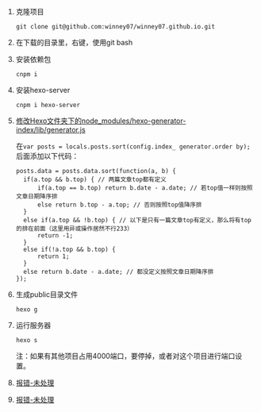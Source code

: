 1. 克隆项目

   ```
   git clone git@github.com:winney07/winney07.github.io.git
   ```

2. 在下载的目录里，右键，使用git bash

3. 安装依赖包

   ```
   cnpm i
   ```

4. 安装hexo-server

   ```
   cnpm i hexo-server
   ```

5. [修改Hexo文件夹下的node_modules/hexo-generator-index/lib/generator.js](https://winney07.github.io/2021/01/14/Hexo%E5%8D%9A%E6%96%87%E7%BD%AE%E9%A1%B6%EF%BC%88%E8%87%AA%E5%AE%9A%E4%B9%89%E6%8E%92%E5%BA%8F%EF%BC%89/)

   在`var posts = locals.posts.sort(config.index_ generator.order by);`后面添加以下代码：

   ```
   posts.data = posts.data.sort(function(a, b) {
     if(a.top && b.top) { // 两篇文章top都有定义
         if(a.top == b.top) return b.date - a.date; // 若top值一样则按照文章日期降序排
         else return b.top - a.top; // 否则按照top值降序排
     }
     else if(a.top && !b.top) { // 以下是只有一篇文章top有定义，那么将有top的排在前面（这里用异或操作居然不行233）
         return -1;
     }
     else if(!a.top && b.top) {
         return 1;
     }
     else return b.date - a.date; // 都没定义按照文章日期降序排
   });
   ```

6. 生成public目录文件

   ```
   hexo g
   ```

7. 运行服务器

   ```
   hexo s
   ```

   注：如果有其他项目占用4000端口，要停掉，或者对这个项目进行端口设置。

8. [报错-未处理](https://blog.csdn.net/m0_46374969/article/details/121727107)

9. [报错-未处理](https://stackoverflow.com/questions/66612993/warning-accessing-non-existent-property-lineno-of-module-exports-inside-circu)

